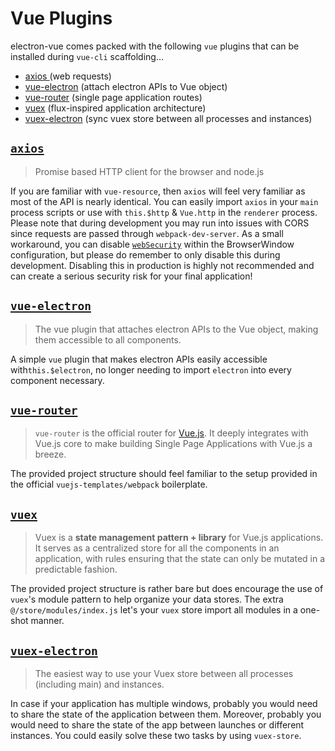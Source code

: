 # Vue Plugins

electron-vue comes packed with the following `vue` plugins that can be installed during `vue-cli` scaffolding...

* [axios ](https://github.com/mzabriskie/axios)\(web requests\)
* [vue-electron](https://github.com/SimulatedGREG/vue-electron) \(attach electron APIs to Vue object\)
* [vue-router](https://github.com/vuejs/vue-router) \(single page application routes\)
* [vuex](https://github.com/vuejs/vuex) \(flux-inspired application architecture\)
* [vuex-electron](https://github.com/vue-electron/vuex-electron) \(sync vuex store between all processes and instances\)

## [`axios`](https://github.com/mzabriskie/axios)

> Promise based HTTP client for the browser and node.js

If you are familiar with `vue-resource`, then `axios` will feel very familiar as most of the API is nearly identical. You can easily import `axios` in your `main` process scripts or use with `this.$http` & `Vue.http` in the `renderer` process. Please note that during development you may run into issues with CORS since requests are passed through `webpack-dev-server`. As a small workaround, you can disable [`webSecurity`](https://electronjs.org/docs/api/browser-window#new-browserwindowoptions) within the BrowserWindow configuration, but please do remember to only disable this during development. Disabling this in production is highly not recommended and can create a serious security risk for your final application!

## [`vue-electron`](https://github.com/SimulatedGREG/vue-electron)

> The vue plugin that attaches electron APIs to the Vue object, making them accessible to all components.

A simple `vue` plugin that makes electron APIs easily accessible with`this.$electron`, no longer needing to import `electron` into every component necessary.

## [`vue-router`](https://github.com/vuejs/vue-router)

> `vue-router` is the official router for [Vue.js](http://vuejs.org/). It deeply integrates with Vue.js core to make building Single Page Applications with Vue.js a breeze.

The provided project structure should feel familiar to the setup provided in the official `vuejs-templates/webpack` boilerplate.

## [`vuex`](https://github.com/vuejs/vuex)

> Vuex is a **state management pattern + library** for Vue.js applications. It serves as a centralized store for all the components in an application, with rules ensuring that the state can only be mutated in a predictable fashion.

The provided project structure is rather bare but does encourage the use of `vuex`'s module pattern to help organize your data stores. The extra `@/store/modules/index.js` let's your `vuex` store import all modules in a one-shot manner.

## [`vuex-electron`](https://github.com/vue-electron/vuex-electron)

> The easiest way to use your Vuex store between all processes \(including main\) and instances.

In case if your application has multiple windows, probably you would need to share the state of the application between them. Moreover, probably you would need to share the state of the app between launches or different instances. You could easily solve these two tasks by using `vuex-store`.


